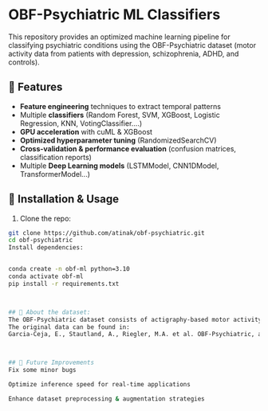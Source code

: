 # OBF-Psychiatric ML Classifiers
This repository provides an optimized machine learning pipeline for classifying psychiatric conditions using the OBF-Psychiatric dataset (motor activity data from patients with depression, schizophrenia, ADHD, and controls).

## 🔹 Features
- **Feature engineering** techniques to extract temporal patterns
- Multiple **classifiers** (Random Forest, SVM, XGBoost, Logistic Regression, KNN, VotingClassifier....)  
- **GPU acceleration** with cuML & XGBoost  
- **Optimized hyperparameter tuning** (RandomizedSearchCV)  
- **Cross-validation & performance evaluation** (confusion matrices, classification reports)  
- Multiple **Deep Learning models** (LSTMModel, CNN1DModel, TransformerModel...)
## 🚀 Installation & Usage
1. Clone the repo:  
```bash
git clone https://github.com/atinak/obf-psychiatric.git
cd obf-psychiatric
Install dependencies:
```
```bash

conda create -n obf-ml python=3.10
conda activate obf-ml
pip install -r requirements.txt



## 📌 About the dataset:
The OBF-Psychiatric dataset consists of actigraphy-based motor activity recordings from patients diagnosed with psychiatric disorders, making it useful for mental health research & digital biomarkers.
The original data can be found in:
Garcia-Ceja, E., Stautland, A., Riegler, M.A. et al. OBF-Psychiatric, a motor activity dataset of patients diagnosed with major depression, schizophrenia, and ADHD. Sci Data 12, 32 (2025). https://doi.org/10.1038/s41597-025-04384-3



## 🔬 Future Improvements
Fix some minor bugs 

Optimize inference speed for real-time applications

Enhance dataset preprocessing & augmentation strategies
